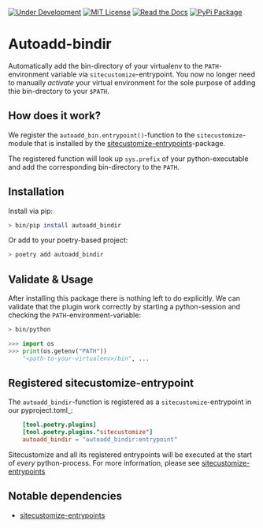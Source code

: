 [![Under Development](https://img.shields.io/badge/under-development-orange.svg)](https://github.com/cezaraugusto/github-template-guidelines) [![MIT License](https://img.shields.io/badge/license-MIT-blue.svg)](https://github.com/libranet/autoadd-bindir/blob/main/docs/license.md) [![Read the Docs](https://readthedocs.org/projects/autoadd-bindir/badge/?version=latest)](https://autoadd-bindir.readthedocs.io/en/latest/) [![PyPi Package](https://img.shields.io/pypi/v/autoadd-bindir?color=%2334D058&label=pypi%20package)](https://pypi.org/project/autoadd-bindir/)



# Autoadd-bindir

Automatically add the bin-directory of your virtualenv to the ``PATH``-environment variable
via ``sitecustomize``-entrypoint. You now no  longer need to manually *activate* your
virtual environment for the sole purpose of adding thie bin-drectory to your ``$PATH``.

## How does it work?

We register the ``autoadd_bin.entrypoint()``-function to the ``sitecustomize``-module that is installed by the
[sitecustomize-entrypoints](http://pypi.python.org/pypi/sitecustomize-entrypoints)-package.

The registered function will look up ``sys.prefix`` of your python-executable and
add the corresponding bin-directory to the ``PATH``.


## Installation

Install via pip:

```bash
> bin/pip install autoadd_bindir
```

Or add to your poetry-based project:

```bash
> poetry add autoadd_bindir
```


## Validate & Usage
After installing this package there is nothing left to do explicitly.
We can validate that the plugin work correctly by starting a python-session and checking the ``PATH``-environment-variable:

```bash
> bin/python
```

```python
>>> import os
>>> print(os.getenv("PATH"))
    "<path-to-your-virtualenv>/bin", ...
```


## Registered sitecustomize-entrypoint

The ``autoadd_bindir``-function is registered as a ``sitecustomize``-entrypoint in our pyproject.toml_:

``` toml
    [tool.poetry.plugins]
    [tool.poetry.plugins."sitecustomize"]
    autoadd_bindir = "autoadd_bindir:entrypoint"
```

Sitecustomize and all its registered entrypoints will be executed at the start of *every* python-process.
For more information, please see [sitecustomize-entrypoints](http://pypi.python.org/pypi/sitecustomize-entrypoints)



## Notable dependencies

- [sitecustomize-entrypoints](http://pypi.python.org/pypi/sitecustomize-entrypoints)


